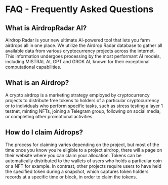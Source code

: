 # FAQ - Frequently Asked Questions

## What is AirdropRadar AI?

Airdrop Radar is your new ultimate AI-powered tool that lets you farm airdrops all in one place. We utilize the Airdrop Radar database to gather all available data from various cryptocurrency projects across the internet. This information undergoes processing by the most performant AI models, including MISTRAL AI, GPT and GROK AI, known for their exceptional computational capabilities.

## What is an Airdrop?

A crypto airdrop is a marketing strategy employed by cryptocurrency projects to distribute free tokens to holders of a particular cryptocurrency or to individuals who perform specific tasks, such as stress testing a layer 1 testnet, minting NFTs, joining a Telegram group, following on social media, or completing other promotional activities.

## How do I claim Aidrops?

The process for claiming varies depending on the project, but most of the time once you know you’re eligible to a project airdrop, there will a page on their website where you can claim your allocation. Tokens can be automatically distributed to the wallets of users who holds a particular coin or a NFT for example. In contrast, other projects require users to have held the specified token during a snapshot, which captures token holders records at a specific time or block, in order to claim the tokens.

